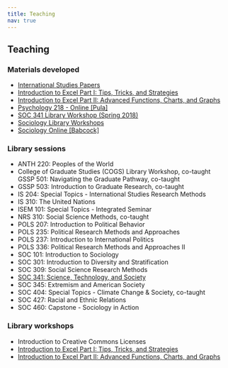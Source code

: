 ```yaml
---
title: Teaching
nav: true
---
```


## Teaching

### Materials developed 
<ul>
  <li><a href="https://libguides.uidaho.edu/IntlStudiesPapers" target="_blank">International Studies Papers</a></li>
  <li><a href="https://jylisadoney.github.io/intro-excel-1/" target="_blank">Introduction to Excel Part I: Tips, Tricks, and Strategies</a></li>  
  <li><a href="https://jylisadoney.github.io/intro-excel-2/" target="_blank">Introduction to Excel Part II: Advanced Functions, Charts, and Graphs</a></li>
  <li><a href="https://libguides.uidaho.edu/psyc218-online" target="_blank">Psychology 218 - Online [Pula]</a></li>
  <li><a href="https://jylisadoney.github.io/soc-341" target="_blank">SOC 341 Library Workshop (Spring 2018)</a></li>
  <li><a href="https://jylisadoney.github.io/soc" target="_blank">Sociology Library Workshops</a></li>
  <li><a href="https://libguides.uidaho.edu/socbabcock" target="_blank">Sociology Online [Babcock]</a></li>
</ul>  

### Library sessions
<ul>
  <li>ANTH 220: Peoples of the World</li>
  <li>College of Graduate Studies (COGS) Library Workshop, co-taught</li
  <li>GSSP 501: Navigating the Graduate Pathway, co-taught</li>
  <li>GSSP 503: Introduction to Graduate Research, co-taught</li>
  <li>IS 204: Special Topics - International Studies Research Methods </li>
  <li>IS 310: The United Nations</li>
  <li>ISEM 101: Special Topics - Integrated Seminar</li>
  <li>NRS 310: Social Science Methods, co-taught</li>
  <li>POLS 207: Introduction to Political Behavior</li>
  <li>POLS 235: Political Research Methods and Approaches</li>
  <li>POLS 237: Introduction to International Politics</li>
  <li>POLS 336: Political Research Methods and Approaches II</li>
  <li>SOC 101: Introduction to Sociology</li>
  <li>SOC 301: Introduction to Diversity and Stratification</li>
  <li>SOC 309: Social Science Research Methods</li>
  <li><a href="https://jylisadoney.github.io/soc-341" target="_blank">SOC 341: Science, Technology, and Society</a></li>
  <li>SOC 345: Extremism and American Society</li>
  <li>SOC 404: Special Topics - Climate Change & Society, co-taught</li>
  <li>SOC 427: Racial and Ethnic Relations</li>
  <li>SOC 460: Capstone - Sociology in Action</li>
</ul> 
  
### Library workshops
<ul>
  <li>Introduction to Creative Commons Licenses</li>
  <li><a href="https://jylisadoney.github.io/intro-excel-1/" target="_blank">Introduction to Excel Part I: Tips, Tricks, and Strategies</a></li>
  <li><a href="https://jylisadoney.github.io/intro-excel-2/" target="_blank">Introduction to Excel Part II: Advanced Functions, Charts, and Graphs</a></li>
</ul>
